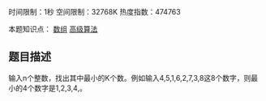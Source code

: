时间限制：1秒 空间限制：32768K 热度指数：474763

本题知识点： [数组](https://www.nowcoder.com/questionCenter?questionTypes=000100&mutiTagIds=578) [高级算法](https://www.nowcoder.com/questionCenter?questionTypes=000100&mutiTagIds=598)

## 题目描述

输入n个整数，找出其中最小的K个数。例如输入4,5,1,6,2,7,3,8这8个数字，则最小的4个数字是1,2,3,4,。

